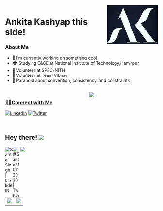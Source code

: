 <img src="ak.jpg" align="right" />
<h1> Ankita Kashyap this side!</h1>

<h3> About Me </h3>

- 🔭 I’m currently working on something cool                
- 🎓 Studying E&CE at National Insititute of Technology,Hamirpur
- 💼 Volunteer at SPEC-NITH
- 💼 Volunteer at Team Vibhav
- 🔭 Paranoid about convention, consistency, and constraints
 <br/>
 <a href="https://github.com/ankitakashyap05?tab=repositories">
  <img align="right" src="https://github-readme-stats.vercel.app/api?username=ankitakashyap05&show_icons=true&title_color=ffcccc&icon_color=ffcccc&text_color=ffffff&bg_color=0d111a" width="45%" />
 

<h3>🤝🏻Connect with Me </h3>
<p>
<a rel="noreferrer"href="https://www.linkedin.com/in/ankita-kashyap-ba9406174/" target="_blank" ><img alt="LinkedIn" src="https://img.shields.io/badge/linkedin%20-%230077B5.svg?&style=for-the-badge&logo=linkedin&logoColor=white"/></a>
<a href="https://twitter.com/home?lang=en-in"><img alt="Twitter" src="https://img.shields.io/badge/Twitter-D14836?style=for-the-badge&logo=twitter&logoColor=white" /></a>
</p>
<br>








## Hey there! <img src="https://media.giphy.com/media/hvRJCLFzcasrR4ia7z/giphy.gif" width="30px"> 
![](https://visitor-badge.glitch.me/badge?page_id=ankitakashyap05.ankitakashyap05)
<a href="https://www.linkedin.com/in/ankita-kashyap-ba9406174/">
  <img align="left" alt="Sarita Singh | LinkdeIN" width="25px" src="https://cdn.jsdelivr.net/npm/simple-icons@v3/icons/linkedin.svg" />
</a>
<a href="https://twitter.com/home?lang=en-in">
  <img align="left" alt="@SaritaS10112920 | Twitter" width="25px" src="https://cdn.jsdelivr.net/npm/simple-icons@v3/icons/twitter.svg" />
</a>





<table><tr><td><img src="https://github-readme-stats.vercel.app/api?username=itssingh&show_icons=true&theme=gotham" /></td><td><img src="http://github-readme-streak-stats.herokuapp.com?user=itssingh&theme=gotham"/></td></tr></table>
